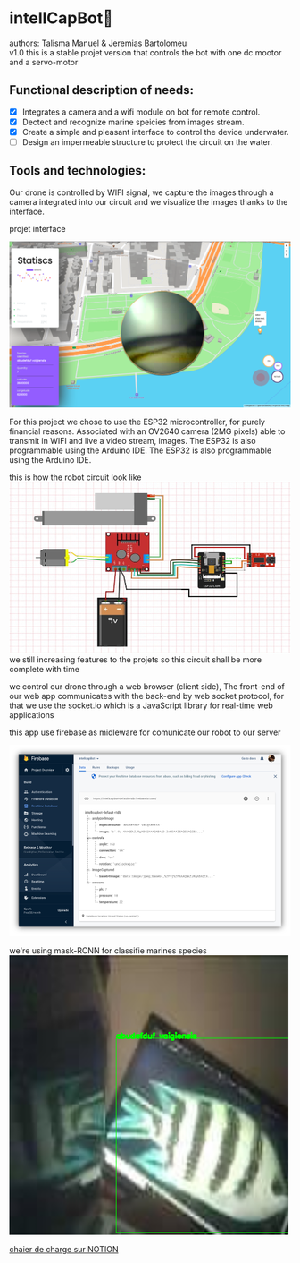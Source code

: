 
# intellCapBot🤖

authors: 
Talisma Manuel & Jeremias Bartolomeu<br>
v1.0
this is a stable projet version that controls the bot with one dc mootor and a servo-motor 

## Functional description of needs:
 
- [x] Integrates a camera and a wifi module on bot for remote control. 
- [x] Dectect and recognize marine speicies from images stream. 
- [x] Create a simple and pleasant interface to control the device underwater.
- [ ] Design an impermeable structure to protect the circuit on the water.

## Tools and technologies:

Our drone is controlled by WIFI signal, we capture the images through a camera integrated into our circuit and we visualize the images thanks to the interface.

projet interface 

<kbd><img src="App/public/images/interface.png" alt="projet interface" /></kbd>

For this project we chose to use the ESP32 microcontroller, for purely financial reasons. Associated with an OV2640 camera (2MG pixels) able to transmit in WIFI and live a video stream, images. The ESP32 is also programmable using the Arduino IDE. The ESP32 is also programmable using the Arduino IDE.

this is how the robot circuit look like <br/>
<img src="App/public/images/bot_circuit.png" alt="projet circuit"/>
we still increasing features to the projets so this circuit shall be more complete with time 

we control our drone through a web browser (client side), The front-end of our web app communicates with the back-end by web socket protocol, for that we use the socket.io which is a JavaScript library for real-time web applications

this app use firebase as midleware for comunicate our robot to our server  

<img src="App/public/images/firebaseDatabase.png" alt="firebase database"/>


we're using mask-RCNN for classifie marines species 
<img src="App/public/images/identifiedSpecie.png" />

<a href="https://www.notion.so/projeto-INTELLCAP-8fc0aab3e8a24e9c8a9eb93412a3a829">chaier de charge sur NOTION</a>
